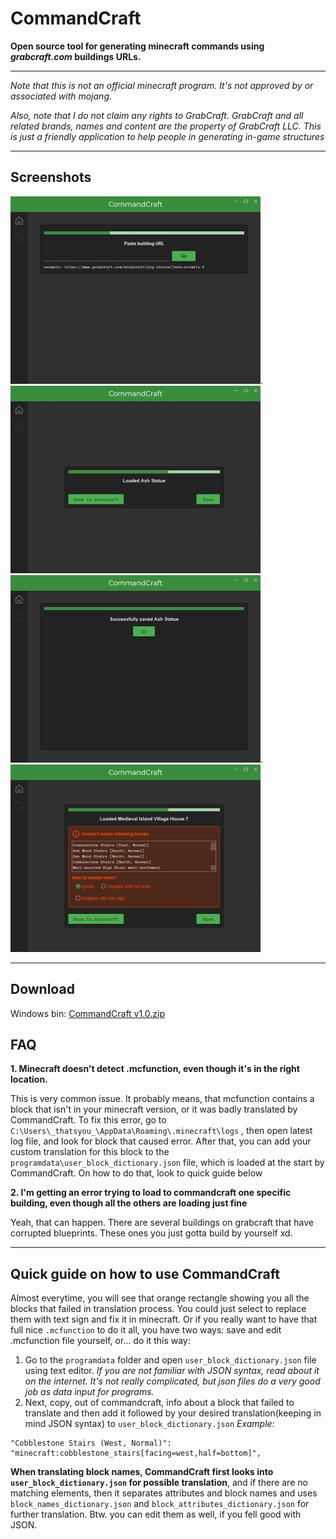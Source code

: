 ﻿# CommandCraft
**Open source tool for generating minecraft commands using *grabcraft.com* buildings URLs.**
- - -
*Note that this is not an official minecraft program. It's not approved by or associated with mojang.*

*Also, note that I do not claim any rights to GrabCraft. 
GrabCraft and all related brands, names and content are the property of GrabCraft LLC. This is just a friendly application to help people in generating  in-game structures*
- - -
## Screenshots
<img src="screenshots/screenshot1.png" alt="1" width="400" height="300"/>.<img src="screenshots/screenshot2.png" alt="2" width="400" height="300"/><img src="screenshots/screenshot3.png" alt="3" width="400" height="300"/>.<img src="screenshots/screenshot4.png" alt="4" width="400" height="300"/>
- - -
## Download
Windows bin:
[CommandCraft v1.0.zip](https://github.com/mcw256/CommandCraft/releases/download/v1.0/CommandCraft.v1.0.zip)


## FAQ
**1. Minecraft doesn't detect .mcfunction, even though it's in the right location.**

This is very common issue. It probably means, that mcfunction contains a block that isn't in your minecraft version, or it was badly translated by CommandCraft. To fix this error, go to ```C:\Users\_thatsyou_\AppData\Roaming\.minecraft\logs```
, then open latest log file, and look for block that caused error.
After that, you can add your custom translation for this block to the ```programdata\user_block_dictionary.json``` file, which is loaded at the start by CommandCraft. On how to do that, look to quick guide below

**2. I'm getting an error trying to load to commandcraft one specific building, even though all the others are loading just fine**

Yeah, that can happen. There are several buildings on grabcraft that have corrupted blueprints. These ones you just gotta build by yourself xd.

- - -

## Quick guide on how to use CommandCraft
Almost everytime, you will see that orange rectangle showing you all the blocks that failed in translation process. You could just select to replace them with text sign and fix it in minecraft.
Or if you really want to have that full nice ```.mcfunction``` to do it all, you have two ways: save and edit .mcfunction file yourself, or... do it this way:
1. Go to the ```programdata``` folder and open ```user_block_dictionary.json``` file using text editor. *If you are not familiar with JSON syntax, read about it on the internet. It's not really complicated, but json files do a very good job as data input for programs.*
2. Next, copy, out of commandcraft, info about a block that failed to translate and then add it followed by your desired translation(keeping in mind JSON syntax) to ```user_block_dictionary.json``` *Example:*
```
"Cobblestone Stairs (West, Normal)": "minecraft:cobblestone_stairs[facing=west,half=bottom]",
```
**When translating block names, CommandCraft first looks into ```user_block_dictionary.json``` for possible translation**, and if there are no matching elements, then it separates attributes and block names and uses 
```block_names_dictionary.json``` and ```block_attributes_dictionary.json``` for further translation. Btw. you can edit them as well, if you fell good with JSON.







